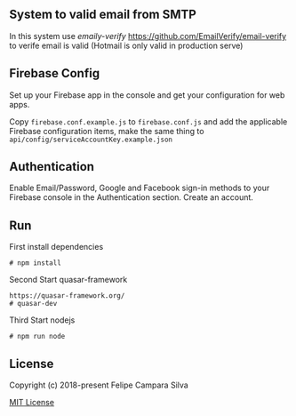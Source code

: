 ## System to valid email from SMTP

In this system use _emaily-verify_ https://github.com/EmailVerify/email-verify to verife email is valid (Hotmail is only valid in production serve)

## Firebase Config

Set up your Firebase app in the console and get your configuration
for web apps.

Copy `firebase.conf.example.js` to `firebase.conf.js` and add the
applicable Firebase configuration items, make the same thing to `api/config/serviceAccountKey.example.json`

## Authentication

Enable Email/Password, Google and Facebook sign-in methods to your Firebase console in the
Authentication section. Create an account.

## Run
First install dependencies
```
# npm install
```

Second Start quasar-framework
```
https://quasar-framework.org/
# quasar-dev
```

Third Start nodejs
```
# npm run node
```

## License

Copyright (c) 2018-present Felipe Campara Silva

[MIT License](http://en.wikipedia.org/wiki/MIT_License)
